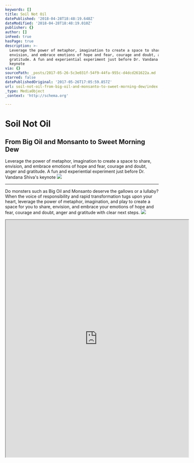 ```yaml
---
keywords: []
title: Soil Not Oil
datePublished: '2018-04-28T18:48:19.648Z'
dateModified: '2018-04-28T18:48:19.010Z'
publisher: {}
author: []
inFeed: true
hasPage: true
description: >-
  Leverage the power of metaphor, imagination to create a space to share,
  envision, and embrace emotions of hope and fear, courage and doubt, anger and
  gratitude. A fun and experiential experiment just before Dr. Vandana Shiva’s
  keynote
via: {}
sourcePath: _posts/2017-05-26-5c3e031f-54f9-44fa-955c-d4dcd261622a.md
starred: false
datePublishedOriginal: '2017-05-26T17:05:59.857Z'
url: soil-not-oil-from-big-oil-and-monsanto-to-sweet-morning-dew/index.html
_type: MediaObject
_context: 'http://schema.org'

---
```

# Soil Not Oil

## From Big Oil and Monsanto to Sweet Morning Dew

Leverage the power of metaphor, imagination to create a space to share, envision, and embrace emotions of hope and fear, courage and doubt, anger and gratitude. A fun and experiential experiment just before Dr. Vandana Shiva's keynote
![](https://s3-us-west-2.amazonaws.com/the-grid-img/p/b64cdace62c6b208300624284f1ec2731763807b.png)

---

Do monsters such as Big Oil and Monsanto deserve the gallows or a lullaby? When the voice of responsibility and rapid transformation tugs upon your heart, leverage the power of metaphor, imagination, and play to create a space for you to share, envision, and embrace your emotions of hope and fear, courage and doubt, anger and gratitude with clear next steps.
![](https://s3-us-west-2.amazonaws.com/the-grid-img/p/fba3aae964ed84025694e9671fd570b7b2ba9526.png)

<iframe src="https://drive.google.com/viewerng/viewer?url=http%3A//soilnotoilcoalition.org/wp-content/uploads/2015/09/SNO-Program_FINAL_7-singlePage.pdf&amp;embedded=true" width="600" height="780" style=""></iframe>